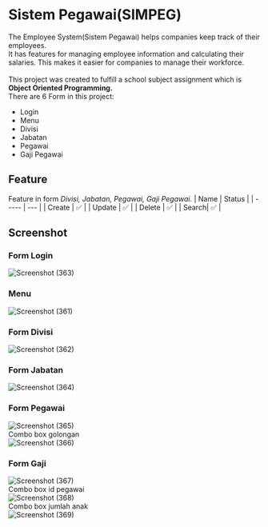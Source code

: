 # Sistem Pegawai(SIMPEG)

The Employee System(Sistem Pegawai) helps companies keep track of their employees. 
<br>
It has features for managing employee information and calculating their salaries. This makes it easier for companies to manage their workforce.
<br>
<br>
This project was created to fulfill a school subject assignment which is **Object Oriented Programming.**
<br>
There are 6 Form in this project:
* Login
* Menu
* Divisi
* Jabatan
* Pegawai
* Gaji Pegawai
## Feature
Feature in form *Divisi, Jabatan, Pegawai, Gaji Pegawai.*
| Name  | Status |
| ----- | --- |
| Create | ✅ |
| Update | ✅ |
| Delete | ✅ |
| Search| ✅ |
<br>

## Screenshot
### Form Login
![Screenshot (363)](https://user-images.githubusercontent.com/73648392/208131127-b1ba3034-9b98-4770-a3d5-e1d0d42671af.png)

### Menu
![Screenshot (361)](https://user-images.githubusercontent.com/73648392/208130354-4a4442dd-98e6-4589-8b63-78585774aa43.png)

### Form Divisi
![Screenshot (362)](https://user-images.githubusercontent.com/73648392/208130761-06a1c0f5-1dd5-4566-a082-0f7d233c061f.png)

### Form Jabatan
![Screenshot (364)](https://user-images.githubusercontent.com/73648392/208133301-30921f81-a799-4e6b-a6fc-1df7785f4026.png)

### Form Pegawai
![Screenshot (365)](https://user-images.githubusercontent.com/73648392/208133586-8af1251b-b809-417a-a679-778e269a4e61.png)
<br>
Combo box golongan
<br>
![Screenshot (366)](https://user-images.githubusercontent.com/73648392/208133915-15bb6445-4401-4338-bc75-d94db198e0f8.png)

### Form Gaji
![Screenshot (367)](https://user-images.githubusercontent.com/73648392/208134710-7d2236f7-f5e7-4de4-a583-afdde3983855.png)
<br>
Combo box id pegawai
<br>
![Screenshot (368)](https://user-images.githubusercontent.com/73648392/208134898-5e1c59ba-b7b4-491e-979b-37ff8df5d9d1.png)
<br>
Combo box jumlah anak
<br>
![Screenshot (369)](https://user-images.githubusercontent.com/73648392/208136138-364a0fae-caf2-412c-bfd8-19e5c3dd732a.png)
